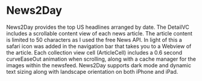 # News2Day

News2Day provides the top US headlines arranged by date.
The DetailVC includes a scrollable content view of each news article. 
The article content is limited to 50 characters as I used the free News API. 
In light of this a safari icon was added in the navigation bar that takes you to a Webview of the article.
Each collection view cell (ArticleCell) includes a 0.6 second curveEaseOut animation when scrolling, along with a cache manager 
for the images within the newsfeed.
News2Day supports dark mode and dynamic text sizing along with landscape orientation on both iPhone and iPad.
